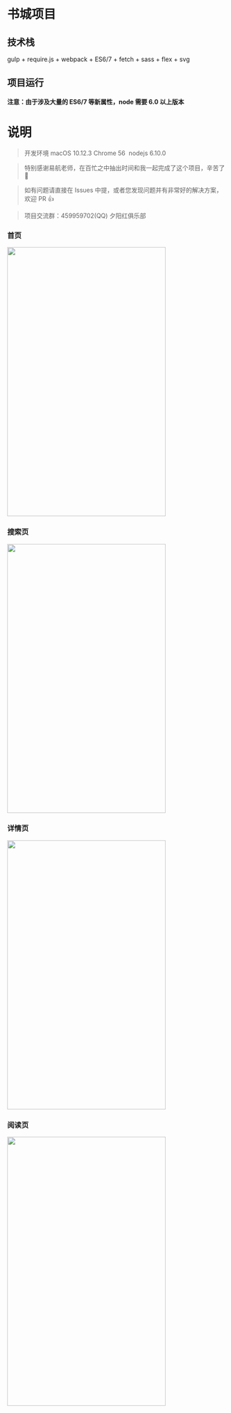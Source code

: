 # 书城项目


## 技术栈
gulp + require.js +  webpack + ES6/7 + fetch + sass + flex + svg

## 项目运行

#### 注意：由于涉及大量的 ES6/7 等新属性，node 需要 6.0 以上版本 

# 说明



>  开发环境 macOS 10.12.3  Chrome 56  nodejs 6.10.0

>  特别感谢易航老师，在百忙之中抽出时间和我一起完成了这个项目，辛苦了🌹

>  如有问题请直接在 Issues 中提，或者您发现问题并有非常好的解决方案，欢迎 PR 👍

>  项目交流群：459959702(QQ) 夕阳红俱乐部



### 首页

<img src="https://typeofyh.github.io/bookCitys/page/home.png" width="365" height="619"/> 



### 搜索页

<img src="https://typeofyh.github.io/bookCitys/page/search.png" width="365" height="619"/> 

### 详情页

<img src="https://typeofyh.github.io/bookCitys/page/detail.png" width="365" height="619"/>


###  阅读页

 <img src="https://typeofyh.github.io/bookCitys/page/read.png" width="365" height="619"/>
